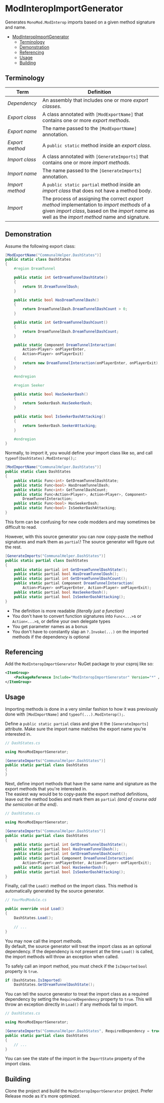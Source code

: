 # ModInteropImportGenerator

Generates `MonoMod.ModInterop` imports based on a given method signature and name.

<!-- TOC -->
* [ModInteropImportGenerator](#modinteropimportgenerator)
  * [Terminology](#terminology)
  * [Demonstration](#demonstration)
  * [Referencing](#referencing)
  * [Usage](#usage)
  * [Building](#building)
<!-- TOC -->

## Terminology

| Term            | Definition                                                                                                                                                                                       |
|-----------------|--------------------------------------------------------------------------------------------------------------------------------------------------------------------------------------------------|
| *Dependency*    | An assembly that includes one or more *export classes*.                                                                                                                                          |
| *Export class*  | A class annotated with `[ModExportName]` that contains one or more *export methods*.                                                                                                             |
| *Export name*   | The name passed to the `[ModExportName]` annotation.                                                                                                                                             |
| *Export method* | A `public static` method inside an *export class*.                                                                                                                                               |
| *Import class*  | A class annotated with `[GenerateImports]` that contains one or more *import methods*.                                                                                                           |
| *Import name*   | The name passed to the `[GenerateImports]` annotation.                                                                                                                                           |
| *Import method* | A `public static partial` method inside an *import class* that does not have a method body.                                                                                                      |
| *Import*        | The process of assigning the correct *export method* implementation to *import methods* of a given *import class*, based on the *import name* as well as the *import method* name and signature. |

## Demonstration

Assume the following export class:

```cs
[ModExportName("CommunalHelper.DashStates")]
public static class DashStates
{
    #region DreamTunnel

    public static int GetDreamTunnelDashState()
    {
        return St.DreamTunnelDash;
    }

    public static bool HasDreamTunnelDash()
    {
        return DreamTunnelDash.DreamTunnelDashCount > 0;
    }

    public static int GetDreamTunnelDashCount()
    {
        return DreamTunnelDash.DreamTunnelDashCount;
    }

    public static Component DreamTunnelInteraction(
        Action<Player> onPlayerEnter,
        Action<Player> onPlayerExit)
    {
        return new DreamTunnelInteraction(onPlayerEnter, onPlayerExit);
    }

    #endregion

    #region Seeker

    public static bool HasSeekerDash()
    {
        return SeekerDash.HasSeekerDash;
    }

    public static bool IsSeekerDashAttacking()
    {
        return SeekerDash.SeekerAttacking;
    }

    #endregion
}
```

Normally, to import it, you would define your import class like so, and call `typeof(DashStates).ModInterop();`:

```cs
[ModImportName("CommunalHelper.DashStates")]
public static class DashStates
{
    public static Func<int> GetDreamTunnelDashState;
    public static Func<bool> HasDreamTunnelDash;
    public static Func<int> GetTunnelDashCount;
    public static Func<Action<Player>, Action<Player>, Component>
        DreamTunnelInteraction;
    public static Func<bool> HasSeekerDash;
    public static Func<bool> IsSeekerDashAttacking;
}
```

This form can be confusing for new code modders and may sometimes be difficult to read.

However, with this source generator you can now copy-paste the method signatures and mark them as `partial`!
The source generator will figure out the rest.

```cs
[GenerateImports("CommunalHelper.DashStates")]
public static partial class DashStates
{
    public static partial int GetDreamTunnelDashState();
    public static partial bool HasDreamTunnelDash();
    public static partial int GetDreamTunnelDashCount();
    public static partial Component DreamTunnelInteraction(
        Action<Player> onPlayerEnter, Action<Player> onPlayerExit);
    public static partial bool HasSeekerDash();
    public static partial bool IsSeekerDashAttacking();
}
```

- The definition is more readable *(literally just a function)*
- You don't have to convert function signatures into `Func<...>`s or `Action<...>`s, or define your own delegate types
- You get parameter names as a bonus
- You don't have to constantly slap an `?.Invoke(...)` on the imported methods if the dependency is optional

## Referencing

Add the `ModInteropImportGenerator` NuGet package to your csproj like so:

```xml
<ItemGroup>
    <PackageReference Include="ModInteropImportGenerator" Version="*" />
</ItemGroup>
```

## Usage

Importing methods is done in a very similar fashion to how it was previously done with `[ModImportName]` and
`typeof(...).ModInterop();`.

Define a `public static partial` class and give it the `[GenerateImports]` attribute. Make sure the import name matches
the export name you're interested in.

```cs
// DashStates.cs

using MonoModImportGenerator;

[GenerateImports("CommunalHelper.DashStates")]
public static partial class DashStates
{
}
```

Next, define import methods that have the same name and signature as the export methods that you're interested in.  
The easiest way would be to copy-paste the export method definitions, leave out the method bodies and mark them
as `partial` *(and of course add the semicolon at the end)*.

```cs
// DashStates.cs

using MonoModImportGenerator;

[GenerateImports("CommunalHelper.DashStates")]
public static partial class DashStates
{
    public static partial int GetDreamTunnelDashState();
    public static partial bool HasDreamTunnelDash();
    public static partial int GetDreamTunnelDashCount();
    public static partial Component DreamTunnelInteraction(
        Action<Player> onPlayerEnter, Action<Player> onPlayerExit);
    public static partial bool HasSeekerDash();
    public static partial bool IsSeekerDashAttacking();
}
```

Finally, call the `Load()` method on the import class. This method is automatically generated by the source generator.

```cs
// YourModModule.cs

public override void Load()
{
    DashStates.Load();
    
    // ...
}
```

You may now call the import methods.  
By default, the source generator will treat the import class as an optional dependency.
If the dependency is not present at the time `Load()` is called, the import methods will throw an exception when called.

To safely call an import method, you must check if the `IsImported` `bool` property is `true`.

```cs
if (DashStates.IsImported)
    DashStates.GetDreamTunnelDashState();
```

You can tell the source generator to treat the import class as a required dependency by setting the `RequiredDependency`
property to `true`. This will throw an exception directly in `Load()` if any methods fail to import.

```cs
// DashStates.cs

using MonoModImportGenerator;

[GenerateImports("CommunalHelper.DashStates", RequiredDependency = true)]
public static partial class DashStates
{
    // ...
}
```

You can see the state of the import in the `ImportState` property of the import class.

## Building

Clone the project and build the `ModInteropImportGenerator` project. Prefer Release mode as it's
more optimized.
